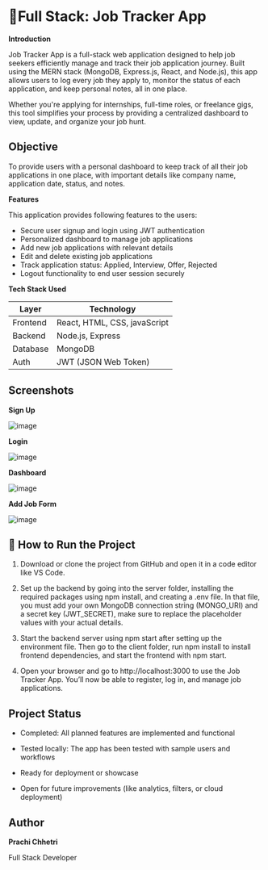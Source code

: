 # 🧾Full Stack: Job Tracker App
__Introduction__

Job Tracker App is a full-stack web application designed to help job seekers efficiently manage and track their job application journey. Built using the MERN stack (MongoDB, Express.js, React, and Node.js), this app allows users to log every job they apply to, monitor the status of each application, and keep personal notes, all in one place.

Whether you're applying for internships, full-time roles, or freelance gigs, this tool simplifies your process by providing a centralized dashboard to view, update, and organize your job hunt.

## Objective

To provide users with a personal dashboard to keep track of all their job applications in one place, with important details like company name, application date, status, and notes.

__Features__

This application provides following features to the users:

- Secure user signup and login using JWT authentication
- Personalized dashboard to manage job applications
- Add new job applications with relevant details
- Edit and delete existing job applications
- Track application status: Applied, Interview, Offer, Rejected
- Logout functionality to end user session securely

__Tech Stack Used__

| Layer       | Technology                   |
|-------------|------------------------------|
| Frontend    | React, HTML, CSS, javaScript |     |
| Backend     | Node.js, Express             |
| Database    | MongoDB                      |
| Auth        | JWT (JSON Web Token)         |


## Screenshots

__Sign Up__

![image](https://github.com/user-attachments/assets/494c63eb-dc7a-443e-923e-8b29ccefeb1a)

__Login__

![image](https://github.com/user-attachments/assets/020e7625-7a65-4723-a4d0-a94295491d4a)

__Dashboard__

![image](https://github.com/user-attachments/assets/635f6c05-2768-4006-a0b9-870d106f8fad)

__Add Job Form__

![image](https://github.com/user-attachments/assets/10550d00-229a-4f25-a181-eb15f4e1f791)

## 🚀 How to Run the Project

1. Download or clone the project from GitHub and open it in a code editor like VS Code.

2. Set up the backend by going into the server folder, installing the required packages using npm install, and creating a .env file. In that file, you must add your own MongoDB connection string (MONGO_URI) and a secret key (JWT_SECRET), make sure to replace the placeholder values with your actual details.

3. Start the backend server using npm start after setting up the environment file. Then go to the client folder, run npm install to install frontend dependencies, and start the frontend with npm start.

4. Open your browser and go to http://localhost:3000 to use the Job Tracker App. You’ll now be able to register, log in, and manage job applications.

## Project Status

- Completed: All planned features are implemented and functional

- Tested locally: The app has been tested with sample users and workflows

- Ready for deployment or showcase

- Open for future improvements (like analytics, filters, or cloud deployment)


## Author

__Prachi Chhetri__

Full Stack Developer


